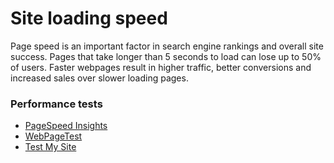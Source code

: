 # Site loading speed
Page speed is an important factor in search engine rankings and overall site success. Pages that take longer than 5 seconds to load can lose up to 50% of users. Faster webpages result in higher traffic, better conversions and increased sales over slower loading pages.

### Performance tests
* [PageSpeed Insights](https://developers.google.com/speed/pagespeed/insights/)
* [WebPageTest](http://webpagetest.org/)
* [Test My Site](https://www.thinkwithgoogle.com/intl/en-gb/feature/testmysite)
